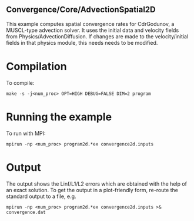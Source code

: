 ## Convergence/Core/AdvectionSpatial2D

This example computes spatial convergence rates for CdrGodunov, a MUSCL-type advection solver.
It uses the initial data and velocity fields from Physics/AdvectionDiffusion.
If changes are made to the velocity/initial fields in that physics module, this needs needs to be modified. 

# Compilation

To compile:

```make -s -j<num_proc> OPT=HIGH DEBUG=FALSE DIM=2 program```

# Running the example

To run with MPI:

```mpirun -np <num_proc> program2d.*ex convergence2d.inputs```

# Output

The output shows the Linf/L1/L2 errors which are obtained with the help of an exact solution.
To get the output in a plot-friendly form, re-route the standard output to a file, e.g.

```mpirun -np <num_proc> program2d.*ex convergence2d.inputs >& convergence.dat```